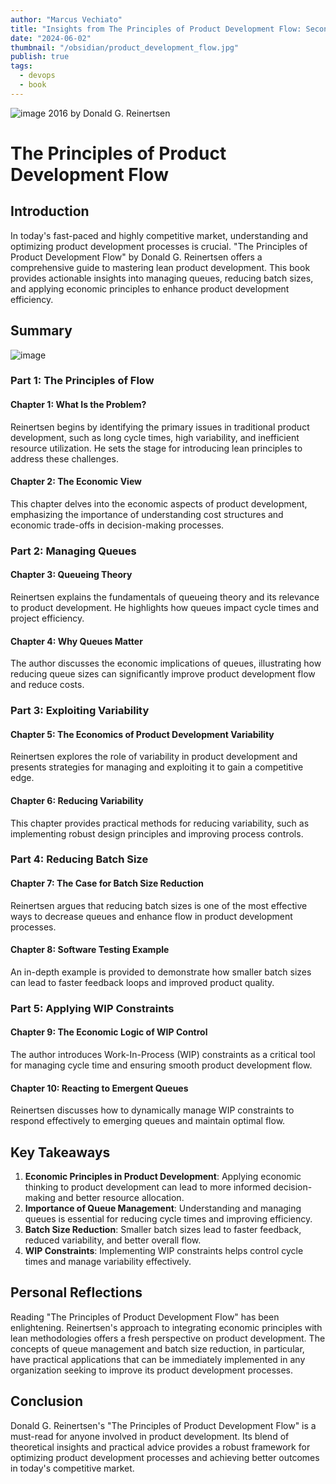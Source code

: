 ```yaml
---
author: "Marcus Vechiato"
title: "Insights from The Principles of Product Development Flow: Second Generation Lean Product Development"
date: "2024-06-02"
thumbnail: "/obsidian/product_development_flow.jpg"
publish: true
tags: 
  - devops
  - book
--- 
```

![image](/obsidian/product_development_flow.jpg)
2016 by Donald G. Reinertsen

# The Principles of Product Development Flow

## Introduction

In today's fast-paced and highly competitive market, understanding and optimizing product development processes is crucial. "The Principles of Product Development Flow" by Donald G. Reinertsen offers a comprehensive guide to mastering lean product development. This book provides actionable insights into managing queues, reducing batch sizes, and applying economic principles to enhance product development efficiency.

## Summary
![image](/obsidian/mindmap_flow.png)
### Part 1: The Principles of Flow

#### Chapter 1: What Is the Problem?
Reinertsen begins by identifying the primary issues in traditional product development, such as long cycle times, high variability, and inefficient resource utilization. He sets the stage for introducing lean principles to address these challenges.

#### Chapter 2: The Economic View
This chapter delves into the economic aspects of product development, emphasizing the importance of understanding cost structures and economic trade-offs in decision-making processes.

### Part 2: Managing Queues

#### Chapter 3: Queueing Theory
Reinertsen explains the fundamentals of queueing theory and its relevance to product development. He highlights how queues impact cycle times and project efficiency.

#### Chapter 4: Why Queues Matter
The author discusses the economic implications of queues, illustrating how reducing queue sizes can significantly improve product development flow and reduce costs.

### Part 3: Exploiting Variability

#### Chapter 5: The Economics of Product Development Variability
Reinertsen explores the role of variability in product development and presents strategies for managing and exploiting it to gain a competitive edge.

#### Chapter 6: Reducing Variability
This chapter provides practical methods for reducing variability, such as implementing robust design principles and improving process controls.

### Part 4: Reducing Batch Size

#### Chapter 7: The Case for Batch Size Reduction
Reinertsen argues that reducing batch sizes is one of the most effective ways to decrease queues and enhance flow in product development processes.

#### Chapter 8: Software Testing Example
An in-depth example is provided to demonstrate how smaller batch sizes can lead to faster feedback loops and improved product quality.

### Part 5: Applying WIP Constraints

#### Chapter 9: The Economic Logic of WIP Control
The author introduces Work-In-Process (WIP) constraints as a critical tool for managing cycle time and ensuring smooth product development flow.

#### Chapter 10: Reacting to Emergent Queues
Reinertsen discusses how to dynamically manage WIP constraints to respond effectively to emerging queues and maintain optimal flow.

## Key Takeaways

1. **Economic Principles in Product Development**: Applying economic thinking to product development can lead to more informed decision-making and better resource allocation.
2. **Importance of Queue Management**: Understanding and managing queues is essential for reducing cycle times and improving efficiency.
3. **Batch Size Reduction**: Smaller batch sizes lead to faster feedback, reduced variability, and better overall flow.
4. **WIP Constraints**: Implementing WIP constraints helps control cycle times and manage variability effectively.

## Personal Reflections

Reading "The Principles of Product Development Flow" has been enlightening. Reinertsen's approach to integrating economic principles with lean methodologies offers a fresh perspective on product development. The concepts of queue management and batch size reduction, in particular, have practical applications that can be immediately implemented in any organization seeking to improve its product development processes.

## Conclusion

Donald G. Reinertsen's "The Principles of Product Development Flow" is a must-read for anyone involved in product development. Its blend of theoretical insights and practical advice provides a robust framework for optimizing product development processes and achieving better outcomes in today's competitive market.

